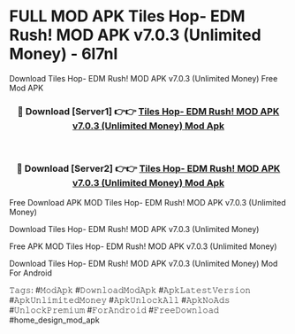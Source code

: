 # FULL MOD APK Tiles Hop- EDM Rush! MOD APK v7.0.3 (Unlimited Money) - 6l7nl
Download Tiles Hop- EDM Rush! MOD APK v7.0.3 (Unlimited Money) Free Mod APK

<div align="center">
<h3>🔴 Download [Server1] 👉👉 <a href="https://apk-comot.site?title=Tiles_Hop-_EDM_Rush!_MOD_APK_v7.0.3_(Unlimited_Money)">Tiles Hop- EDM Rush! MOD APK v7.0.3 (Unlimited Money) Mod Apk</a></h3><br>

<h3>🔴 Download [Server2] 👉👉 <a href="https://apk-comot.site?title=Tiles_Hop-_EDM_Rush!_MOD_APK_v7.0.3_(Unlimited_Money)">Tiles Hop- EDM Rush! MOD APK v7.0.3 (Unlimited Money) Mod Apk</a></h3>
</div>


Free Download APK MOD Tiles Hop- EDM Rush! MOD APK v7.0.3 (Unlimited Money)

Download Tiles Hop- EDM Rush! MOD APK v7.0.3 (Unlimited Money) 

Free APK MOD Tiles Hop- EDM Rush! MOD APK v7.0.3 (Unlimited Money) 

Download Tiles Hop- EDM Rush! MOD APK v7.0.3 (Unlimited Money) Mod For Android

𝚃𝚊𝚐𝚜: #𝙼𝚘𝚍𝙰𝚙𝚔 #𝙳𝚘𝚠𝚗𝚕𝚘𝚊𝚍𝙼𝚘𝚍𝙰𝚙𝚔 #𝙰𝚙𝚔𝙻𝚊𝚝𝚎𝚜𝚝𝚅𝚎𝚛𝚜𝚒𝚘𝚗 #𝙰𝚙𝚔𝚄𝚗𝚕𝚒𝚖𝚒𝚝𝚎𝚍𝙼𝚘𝚗𝚎𝚢 #𝙰𝚙𝚔𝚄𝚗𝚕𝚘𝚌𝚔𝙰𝚕𝚕 #𝙰𝚙𝚔𝙽𝚘𝙰𝚍𝚜 #𝚄𝚗𝚕𝚘𝚌𝚔𝙿𝚛𝚎𝚖𝚒𝚞𝚖 #𝙵𝚘𝚛𝙰𝚗𝚍𝚛𝚘𝚒𝚍 #𝙵𝚛𝚎𝚎𝙳𝚘𝚠𝚗𝚕𝚘𝚊𝚍 #home_design_mod_apk